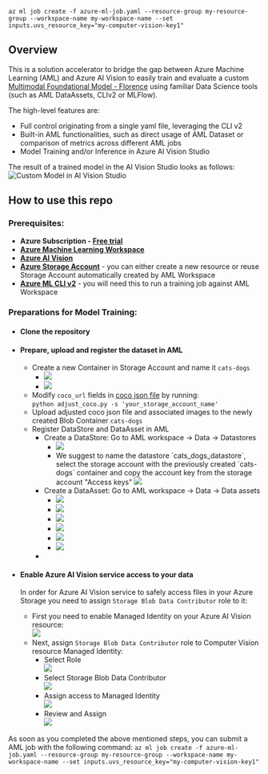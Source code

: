 ```az ml job create -f azure-ml-job.yaml --resource-group my-resource-group --workspace-name my-workspace-name --set inputs.uvs_resource_key="my-computer-vision-key1"```

## Overview
This is a solution accelerator to bridge the gap between Azure Machine Learning (AML) and Azure AI Vision to easily train and evaluate a custom [Multimodal Foundational Model - Florence](https://azure.microsoft.com/en-us/blog/announcing-a-renaissance-in-computer-vision-ai-with-microsofts-florence-foundation-model/) using familiar Data Science tools (such as AML DataAssets, CLIv2 or MLFlow).

The high-level features are: 
- Full control originating from a single yaml file, leveraging the CLI v2
- Built-in AML functionalities, such as direct usage of AML Dataset or comparison of metrics across different AML jobs
- Model Training and/or Inference in Azure AI Vision Studio

The result of a trained model in the AI Vision Studio looks as follows:
![Custom Model in AI Vision Studio](docs/image-16.png)


## How to use this repo
### Prerequisites:
- **Azure Subscription - [Free trial](https://azure.microsoft.com/en-in/free/)**
- **[Azure Machine Learning Workspace](https://learn.microsoft.com/en-us/azure/machine-learning/quickstart-create-resources?view=azureml-api-2)**
- **[Azure AI Vision](https://azure.microsoft.com/en-us/products/ai-services/ai-vision/)**
- **[Azure Storage Account](https://learn.microsoft.com/en-us/azure/storage/common/storage-account-create?tabs=azure-portal)** - you can either create a new resource or reuse Storage Account automatically created by AML Workspace
- **[Azure ML CLI v2](https://learn.microsoft.com/en-us/azure/machine-learning/how-to-configure-cli?view=azureml-api-2&tabs=public)** - you will need this to run a training job against AML Workspace

### Preparations for Model Training:
- #### Clone the repository
- #### Prepare, upload and register the dataset in AML
  - Create a new Container in Storage Account and name it `cats-dogs`
    - ![](docs/image-6.png)
    - ![](docs/image-7.png)
  - Modify `coco_url` fields in [coco json file](aml-pipeline/data/cats_dogs/coco_info.json) by running:   
    ```python adjust_coco.py -s 'your_storage_account_name'```
  - Upload adjusted coco json file and associated images to the newly created Blob Container `cats-dogs`   
  - Register DataStore and DataAsset in AML
    - Create a DataStore: Go to AML workspace -> Data -> Datastores
      - ![](docs/image-8.png)
      - We suggest to name the datastore ´cats_dogs_datastore´, select the storage account with the previously created ´cats-dogs´ container and copy the account key from the storage account "Access keys" 
        ![](docs/image-9.png)
    - Create a DataAsset: Go to AML workspace -> Data -> Data assets
      - ![](docs/image-10.png)
      - ![](docs/image-11.png)
      - ![](docs/image-12.png)
      - ![](docs/image-13.png)
      - ![](docs/image-14.png)
      - ![](docs/image-15.png)
    - 

- #### Enable Azure AI Vision service access to your data  
  In order for Azure AI Vision service to safely access files in your Azure Storage you need to assign `Storage Blob Data Contributor` role to it:
  - First you need to enable Managed Identity on your Azure AI Vision resource:  
    ![](docs/image-1.png)
  - Next, assign `Storage Blob Data Contributor` role to Computer Vision resource Managed Identity:
    - Select Role   
      ![](docs/image-2.png)
    - Select Storage Blob Data Contributor   
      ![](docs/image-3.png)
    - Assign access to Managed Identity   
      ![](docs/image-4.png)
    - Review and Assign   
      ![](docs/image-5.png)

As soon as you completed the above mentioned steps, you can submit a AML job with the following command:
```az ml job create -f azure-ml-job.yaml --resource-group my-resource-group --workspace-name my-workspace-name --set inputs.uvs_resource_key="my-computer-vision-key1"```